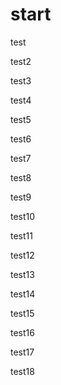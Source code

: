 # start

test

test2

test3

test4

test5

test6

test7

test8

test9

test10

test11

test12

test13

test14

test15

test16

test17

test18
